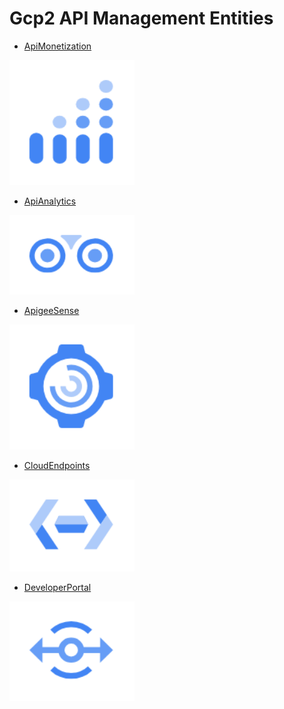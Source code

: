 # Gcp2 API Management Entities


- [ApiMonetization](./api-monetization.md)  
<img src="./api-monetization.png" width="200"/>

- [ApiAnalytics](./api-analytics.md)  
<img src="./api-analytics.png" width="200"/>

- [ApigeeSense](./apigee-sense.md)  
<img src="./apigee-sense.png" width="200"/>

- [CloudEndpoints](./cloud-endpoints.md)  
<img src="./cloud-endpoints.png" width="200"/>

- [DeveloperPortal](./developer-portal.md)  
<img src="./developer-portal.png" width="200"/>
